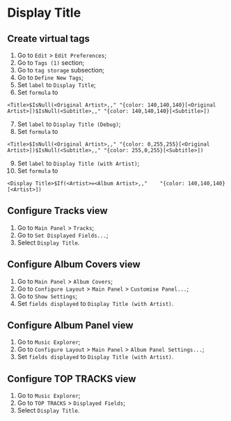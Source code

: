 # Display Title

## Create virtual tags
1. Go to `Edit` > `Edit Preferences`;
2. Go to `Tags (1)` section;
3. Go to `tag storage` subsection;
4. Go to `Define New Tags`;
5. Set `label` to `Display Title`;
6. Set `formula` to

```<Title>$IsNull(<Original Artist>,," "{color: 140,140,140}[<Original Artist>])$IsNull(<Subtitle>,," "{color: 140,140,140}[<Subtitle>])```

7. Set `label` to `Display Title (Debug)`;
8. Set `formula` to

```<Title>$IsNull(<Original Artist>,," "{color: 0,255,255}[<Original Artist>])$IsNull(<Subtitle>,," "{color: 255,0,255}[<Subtitle>])```

9. Set `label` to `Display Title (with Artist)`;
10. Set `formula` to

```<Display Title>$If(<Artist>=<Album Artist>,,"    "{color: 140,140,140}[<Artist>])```

## Configure Tracks view
1. Go to `Main Panel` > `Tracks`;
2. Go to `Set Displayed Fields...`;
3. Select `Display Title`.

## Configure Album Covers view
1. Go to `Main Panel` > `Album Covers`;
2. Go to `Configure Layout` > `Main Panel` > `Customise Panel...`;
3. Go to `Show Settings`;
4. Set `fields displayed` to `Display Title (with Artist)`.

## Configure Album Panel view

1. Go to `Music Explorer`;
2. Go to `Configure Layout` > `Main Panel` > `Album Panel Settings...`;
3. Set `fields displayed` to `Display Title (with Artist)`.

## Configure TOP TRACKS view

1. Go to `Music Explorer`;
2. Go to `TOP TRACKS` > `Displayed Fields`;
3. Select `Display Title`.
